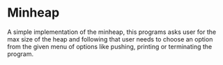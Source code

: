 # Minheap

A simple implementation of the minheap, this programs asks user for the max size of the heap and following that user needs to choose an option from the given menu of options like pushing, printing or terminating the program.